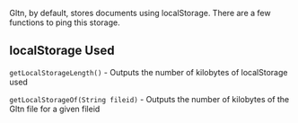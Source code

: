 Gltn, by default, stores documents using localStorage. There are a few functions to ping this storage.

## localStorage Used
`getLocalStorageLength()` - Outputs the number of kilobytes of localStorage used

`getLocalStorageOf(String fileid)` - Outputs the number of kilobytes of the Gltn file for a given fileid